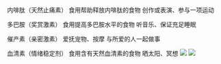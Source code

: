 内啡肽（天然止痛素）
食用帮助释放内啡肽的食物
创作或表演、参与一项运动

多巴胺（奖赏激素）
食用提高多巴胺水平的食物
听音乐、保证充足睡眠

催产素（亲密激素）
爱抚宠物、按摩
与所爱的人一起做事

血清素（情绪稳定剂）
食用含有天然血清素的食物
晒太阳、冥想
![](https://tuku.8380660.xyz/GYKloSpaMAAslVd.jpg)
![](https://tuku.8380660.xyz/GYKloS4aAAACcT0.jpg)
